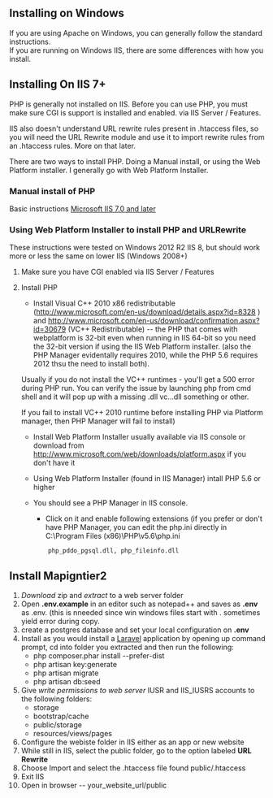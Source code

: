 ## Installing on Windows

If you are using Apache on Windows, you can generally follow the standard instructions.  
If you are running on Windows IIS, there are some differences with how you install.

## Installing On IIS 7+
PHP is generally not installed on IIS. Before you can use PHP, you must make sure CGI is support is installed and enabled.
via  IIS Server / Features.  

IIS also doesn't understand URL rewrite rules present in .htaccess files, so you will need the URL Rewrite module and use it to import rewrite rules from an .htaccess rules.  More on that later.

There are two ways to install PHP.  Doing a Manual install, or using the Web Platform installer.  I generally go with Web Platform Installer.

### Manual install of PHP

Basic instructions [Microsoft IIS 7.0 and later](http://php.net/manual/en/install.windows.iis7.php)


### Using Web Platform Installer to install PHP and URLRewrite

These instructions were tested on Windows 2012 R2 IIS 8, but should work more or less the same on lower IIS (Windows 2008+)

1. Make sure you have CGI enabled via  IIS Server / Features
  
  		
2. Install PHP
	* Install Visual C++ 2010 x86 redistributable (http://www.microsoft.com/en-us/download/details.aspx?id=8328 )
	and http://www.microsoft.com/en-us/download/confirmation.aspx?id=30679 (VC++ Redistributable) -- 
	the PHP that comes with webplatform is 32-bit even when running in IIS 64-bit so you need the 32-bit version if using the IIS Web Platform installer. (also the PHP Manager evidentally requires 2010, while the PHP 5.6 requires 2012 thsu the need to install both).
	
	Usually if you do not install the VC++ runtimes - you'll get a 500 error during PHP run.  You can verify the issue by launching php from cmd shell and it will pop up with a missing .dll vc...dll something or other.
	
	If you fail to install VC++ 2010 runtime before installing PHP via Platform manager, then PHP Manager will fail to install)
	* Install Web Platform Installer usually available via IIS console or download from  <a href="http://www.microsoft.com/web/downloads/platform.aspx">http://www.microsoft.com/web/downloads/platform.aspx</a> if you don't have it

	* Using Web Platform Installer (found in IIS Manager) intall PHP 5.6 or higher
	* You should see a PHP Manager in IIS console.
		* Click on it and enable following extensions  (if you prefer or don't have PHP Manager, you can edit the php.ini directly in C:\Program Files (x86)\PHP\v5.6\php.ini
		```
			php_pddo_pgsql.dll, php_fileinfo.dll
		```
		
## Install Mapigntier2

1. *Download* zip and *extract* to a web server folder
1. Open **.env.example** in an editor such as notepad++ and saves as **.env**  as .env. (this is nneeded since win windows files start with . sometimes yield error during copy.
1. create a postgres database and set your local configuration on **.env**      
1. Install as you would install a [Laravel](http://laravel.com/) application
by opening up command prompt, cd into folder you extracted and then run the following:
    * php composer.phar install --prefer-dist
    * php artisan key:generate
    * php artisan migrate
    * php artisan db:seed
1. Give *write permissions to web server* IUSR and IIS_IUSRS accounts to the following folders:
    * storage
    * bootstrap/cache
    * public/storage
    * resources/views/pages
1. Configure the webiste folder in IIS either as an app or new website
1. While still in IIS, select the public folder, go to the option labeled **URL Rewrite**
1. Choose Import and select the .htaccess file found public/.htaccess
1. Exit IIS
1. Open in browser --  your_website_url/public 
